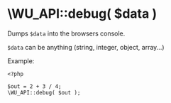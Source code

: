 \WU_API::debug( $data )
===

Dumps `$data` into the browsers console.

`$data` can be anything (string, integer, object, array...)

Example:

```
<?php

$out = 2 + 3 / 4;
\WU_API::debug( $out );
```
